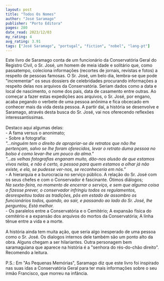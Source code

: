 ```yaml
---
layout: post
title: "Todos Os Nomes"
author: "José Saramago"
publisher: "Porto Editora"
pages: 280
date_read: 2023/12/03
my_rating: 4
avg_rating: 3.91
tags: ["José Saramago", "portugal", "fiction", "nobel", "lang-pt"]
---
```


Este livro de Saramago conta de um funcionário da Conservatória Geral do Registro Civil, o Sr. José, um homem de meia idade e solitário que, como passatempo, coleciona informações (recortes de jornais, revistas e fotos) a respeito de pessoas famosas. O Sr. José, um belo dia, lembra-se que pode "incrementar" os seus dossiers de celebridades procurando informações a respeito delas nos arquivos da Conservatória. Seriam dados como a data e local de nascimento, o nome dos pais, data de casamento entre outras. Ao começar a fazer estas expedições aos  arquivos, o Sr. José, por engano, acaba pegando o verbete de uma pessoa anônima e fica obcecado em conhecer mais da vida desta pessoa. A partir daí, a história se desenvolve e Saramago, através desta busca do Sr. José, vai nos oferecendo reflexões interessantíssimas. <br/><br/>Destaco aqui algumas delas:<br/>- A fama versus o anonimato;<br/>- Sobre a fotografia:<br/><i>"…ninguém tem o direito de apropriar-se de retratos que não lhe pertençam, salvo se lhe foram oferecidos, levar o retrato duma pessoa no bolso é como levar-lhe um pouco da alma."</i><br/><i>"…as velhas fotografias enganam muito, dão-nos alusão de que estamos vivos nelas, e não é certo, a pessoa para quem estamos a olhar já não existe, e ela, se pudesse ver-nos, se reconheceria em nós."</i><br/>- A hierarquia e a burocracia no serviço público. A relação do Sr. José com os seus chefes e com o Conservador é fascinante. Ótimos diálogos;<br/><i>Na sexta-feira, no momento de encerrar o serviço, e sem que alguma coisa o fizesse prever, o conservador infringiu todos os regulamentos, desrespeitou todas as tradições, pôs em estado de assombro os funcionários todos, quando, ao sair, e passando ao lado do Sr. José, lhe perguntou, Está melhor. </i><br/>- Os paralelos entre a Conservatória e o Cemitério; A expansão física do cemitério e a expansão dos arquivos do mortos da Conservatória; A linha tênue entre a vida e a morte.<br/><br/>A história ainda tem muita ação, que seria algo inesperado de uma pessoa como o Sr. José. Os dialogos internos dele também são um ponto alto da obra. Alguns chegam a ser hilariantes. Outra personagem bem saramaguiana que aparece na história é a "senhora do rés-do-chão direito". Recomendo a leitura. <br/><br/>P.S.: Em "As Pequenas Memórias", Saramago diz que este livro foi inspirado nas suas idas a Conservatória Geral para ter mais informações sobre o seu irmão Francisco, que morreu na infância.


